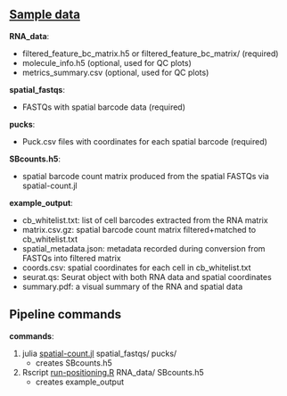 ## [Sample data](https://drive.google.com/drive/folders/1BvupJwPw2le1KyIL0-4qyzA6yWOwXCjz?usp=drive_link)

**RNA_data**:  
* filtered_feature_bc_matrix.h5 or filtered_feature_bc_matrix/ (required)
* molecule_info.h5 (optional, used for QC plots)
* metrics_summary.csv (optional, used for QC plots)

**spatial_fastqs**:  
* FASTQs with spatial barcode data (required)

**pucks**:  
* Puck.csv files with coordinates for each spatial barcode (required)

**SBcounts.h5**:  
* spatial barcode count matrix produced from the spatial FASTQs via spatial-count.jl

**example_output**:  
* cb_whitelist.txt: list of cell barcodes extracted from the RNA matrix
* matrix.csv.gz: spatial barcode count matrix filtered+matched to cb_whitelist.txt
* spatial_metadata.json: metadata recorded during conversion from FASTQs into filtered matrix
* coords.csv: spatial coordinates for each cell in cb_whitelist.txt
* seurat.qs: Seurat object with both RNA data and spatial coordinates
* summary.pdf: a visual summary of the RNA and spatial data

## Pipeline commands

**commands**:
1. julia [spatial-count.jl](https://github.com/MacoskoLab/Macosko-Pipelines/tree/main/spatial-count) spatial_fastqs/ pucks/
    * creates SBcounts.h5
2. Rscript [run-positioning.R](https://github.com/MacoskoLab/Macosko-Pipelines/tree/main/positioning) RNA_data/ SBcounts.h5
    * creates example_output

